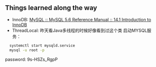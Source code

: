 ## Things learned along the way
- InnoDB: [MySQL :: MySQL 5.6 Reference Manual :: 14.1 Introduction to InnoDB](https://dev.mysql.com/doc/refman/5.6/en/innodb-introduction.html#:~:text=InnoDB%20is%20a%20general%2Dpurpose,clause%20creates%20an%20InnoDB%20table.)
- ThreadLocal: 昨天看Java多线程的时候好像看到过这个类
启动MYSQL服务：
```bash
  systemctl start mysqld.service
  mysql -u root -p
```
password: 9s-HSZs_RgpP